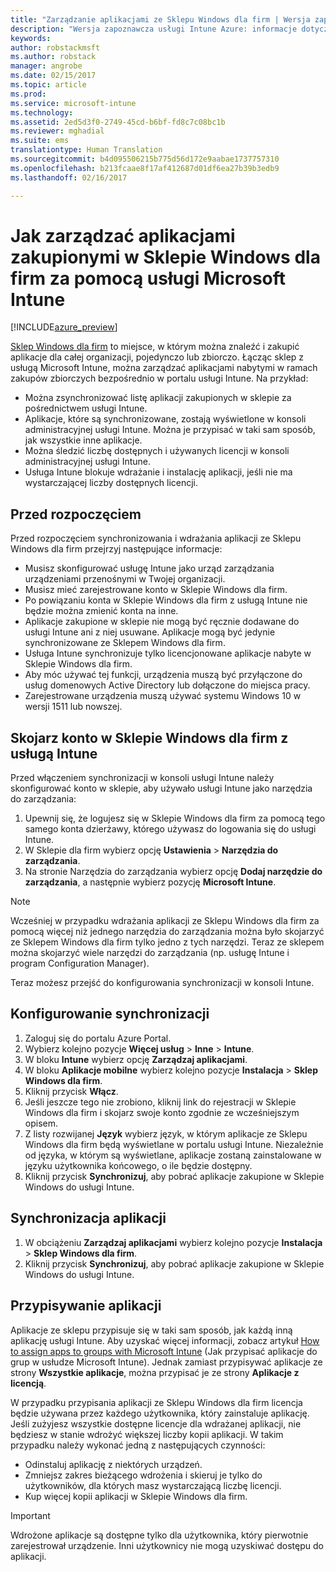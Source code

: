 ```yaml
---
title: "Zarządzanie aplikacjami ze Sklepu Windows dla firm | Wersja zapoznawcza usługi Intune Azure | Dokumentacja firmy Microsoft"
description: "Wersja zapoznawcza usługi Intune Azure: informacje dotyczące synchronizacji aplikacji ze Sklepu Windows dla firm w usłudze Intune, a następnie przypisywania ich i śledzenia."
keywords: 
author: robstackmsft
ms.author: robstack
manager: angrobe
ms.date: 02/15/2017
ms.topic: article
ms.prod: 
ms.service: microsoft-intune
ms.technology: 
ms.assetid: 2ed5d3f0-2749-45cd-b6bf-fd8c7c08bc1b
ms.reviewer: mghadial
ms.suite: ems
translationtype: Human Translation
ms.sourcegitcommit: b4d095506215b775d56d172e9aabae1737757310
ms.openlocfilehash: b213fcaae8f17af412687d01df6ea27b39b3edb9
ms.lasthandoff: 02/16/2017

---
```


# <a name="how-to-manage-apps-you-purchased-from-the-windows-store-for-business-with-microsoft-intune"></a>Jak zarządzać aplikacjami zakupionymi w Sklepie Windows dla firm za pomocą usługi Microsoft Intune

[!INCLUDE[azure_preview](../includes/azure_preview.md)]


[Sklep Windows dla firm](https://www.microsoft.com/business-store) to miejsce, w którym można znaleźć i zakupić aplikacje dla całej organizacji, pojedynczo lub zbiorczo. Łącząc sklep z usługą Microsoft Intune, można zarządzać aplikacjami nabytymi w ramach zakupów zbiorczych bezpośrednio w portalu usługi Intune. Na przykład:
* Można zsynchronizować listę aplikacji zakupionych w sklepie za pośrednictwem usługi Intune.
* Aplikacje, które są synchronizowane, zostają wyświetlone w konsoli administracyjnej usługi Intune. Można je przypisać w taki sam sposób, jak wszystkie inne aplikacje.
* Można śledzić liczbę dostępnych i używanych licencji w konsoli administracyjnej usługi Intune.
* Usługa Intune blokuje wdrażanie i instalację aplikacji, jeśli nie ma wystarczającej liczby dostępnych licencji.

## <a name="before-you-start"></a>Przed rozpoczęciem
Przed rozpoczęciem synchronizowania i wdrażania aplikacji ze Sklepu Windows dla firm przejrzyj następujące informacje:
* Musisz skonfigurować usługę Intune jako urząd zarządzania urządzeniami przenośnymi w Twojej organizacji.
* Musisz mieć zarejestrowane konto w Sklepie Windows dla firm.
* Po powiązaniu konta w Sklepie Windows dla firm z usługą Intune nie będzie można zmienić konta na inne.
* Aplikacje zakupione w sklepie nie mogą być ręcznie dodawane do usługi Intune ani z niej usuwane. Aplikacje mogą być jedynie synchronizowane ze Sklepem Windows dla firm.
* Usługa Intune synchronizuje tylko licencjonowane aplikacje nabyte w Sklepie Windows dla firm.
* Aby móc używać tej funkcji, urządzenia muszą być przyłączone do usług domenowych Active Directory lub dołączone do miejsca pracy.
* Zarejestrowane urządzenia muszą używać systemu Windows 10 w wersji 1511 lub nowszej.

## <a name="associate-your-windows-store-for-business-account-with-intune"></a>Skojarz konto w Sklepie Windows dla firm z usługą Intune
Przed włączeniem synchronizacji w konsoli usługi Intune należy skonfigurować konto w sklepie, aby używało usługi Intune jako narzędzia do zarządzania:
1. Upewnij się, że logujesz się w Sklepie Windows dla firm za pomocą tego samego konta dzierżawy, którego używasz do logowania się do usługi Intune.
2. W Sklepie dla firm wybierz opcję **Ustawienia** > **Narzędzia do zarządzania**.
3. Na stronie Narzędzia do zarządzania wybierz opcję **Dodaj narzędzie do zarządzania**, a następnie wybierz pozycję **Microsoft Intune**.

> [!NOTE]
> Wcześniej w przypadku wdrażania aplikacji ze Sklepu Windows dla firm za pomocą więcej niż jednego narzędzia do zarządzania można było skojarzyć ze Sklepem Windows dla firm tylko jedno z tych narzędzi. Teraz ze sklepem można skojarzyć wiele narzędzi do zarządzania (np. usługę Intune i program Configuration Manager).

Teraz możesz przejść do konfigurowania synchronizacji w konsoli Intune.

## <a name="configure-synchronization"></a>Konfigurowanie synchronizacji

1. Zaloguj się do portalu Azure Portal.
2. Wybierz kolejno pozycje **Więcej usług** > **Inne** > **Intune**.
3. W bloku **Intune** wybierz opcję **Zarządzaj aplikacjami**.
1. W bloku **Aplikacje mobilne** wybierz kolejno pozycje **Instalacja** > **Sklep Windows dla firm**.
2. Kliknij przycisk **Włącz**.
3. Jeśli jeszcze tego nie zrobiono, kliknij link do rejestracji w Sklepie Windows dla firm i skojarz swoje konto zgodnie ze wcześniejszym opisem.
5. Z listy rozwijanej **Język** wybierz język, w którym aplikacje ze Sklepu Windows dla firm będą wyświetlane w portalu usługi Intune. Niezależnie od języka, w którym są wyświetlane, aplikacje zostaną zainstalowane w języku użytkownika końcowego, o ile będzie dostępny.
6. Kliknij przycisk **Synchronizuj**, aby pobrać aplikacje zakupione w Sklepie Windows do usługi Intune.

## <a name="synchronize-apps"></a>Synchronizacja aplikacji

1. W obciążeniu **Zarządzaj aplikacjami** wybierz kolejno pozycje **Instalacja** > **Sklep Windows dla firm**.
2. Kliknij przycisk **Synchronizuj**, aby pobrać aplikacje zakupione w Sklepie Windows do usługi Intune.

## <a name="assign-apps"></a>Przypisywanie aplikacji

Aplikacje ze sklepu przypisuje się w taki sam sposób, jak każdą inną aplikację usługi Intune. Aby uzyskać więcej informacji, zobacz artykuł [How to assign apps to groups with Microsoft Intune](deploy-apps.md) (Jak przypisać aplikacje do grup w usłudze Microsoft Intune). Jednak zamiast przypisywać aplikacje ze strony **Wszystkie aplikacje**, można przypisać je ze strony **Aplikacje z licencją**.

W przypadku przypisania aplikacji ze Sklepu Windows dla firm licencja będzie używana przez każdego użytkownika, który zainstaluje aplikację. Jeśli zużyjesz wszystkie dostępne licencje dla wdrażanej aplikacji, nie będziesz w stanie wdrożyć większej liczby kopii aplikacji. W takim przypadku należy wykonać jedną z następujących czynności:
* Odinstaluj aplikację z niektórych urządzeń.
* Zmniejsz zakres bieżącego wdrożenia i skieruj je tylko do użytkowników, dla których masz wystarczającą liczbę licencji.
* Kup więcej kopii aplikacji w Sklepie Windows dla firm.

> [!Important]
> Wdrożone aplikacje są dostępne tylko dla użytkownika, który pierwotnie zarejestrował urządzenie. Inni użytkownicy nie mogą uzyskiwać dostępu do aplikacji.

